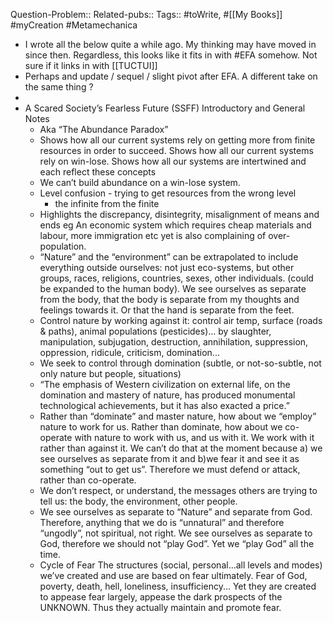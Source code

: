 Question-Problem::
Related-pubs::
Tags:: #toWrite, #[[My Books]] #myCreation #Metamechanica

- I wrote all the below quite a while ago. My thinking may have moved in since then. Regardless, this looks like it fits in with #EFA somehow. Not sure if it links in with [[TUCTUI]]
- Perhaps and update / sequel / slight pivot after EFA. A different take on the same thing ?
-
- A Scared Society’s Fearless Future (SSFF)
  Introductory and General Notes
	- Aka “The Abundance Paradox”
	- Shows how all our current systems rely on getting more from finite resources in order to succeed.
	  Shows how all our current systems rely on win-lose.
	  Shows how all our systems are intertwined and each reflect these concepts
	- We can’t build abundance on a win-lose system.
	- Level confusion - trying to get resources from the wrong level
		- the infinite from the finite
	- Highlights the discrepancy, disintegrity, misalignment of means and ends eg
	  An economic system which requires cheap materials and labour, more immigration etc yet is also complaining of over-population.
	- “Nature” and the “environment” can be extrapolated to include everything outside ourselves: not just eco-systems, but other groups, races, religions, countries, sexes, other individuals. (could be expanded to the human body). We see ourselves as separate from the body, that the body is separate from my thoughts and feelings towards it. Or that the hand is separate from the feet.
	- Control nature by working against it: control air temp, surface (roads & paths), animal populations (pesticides)... by slaughter, manipulation, subjugation, destruction, annihilation, suppression, oppression, ridicule, criticism, domination...
	- We seek to control through domination (subtle, or not-so-subtle, not only nature but people, situations)
	- “The emphasis of Western civilization on external life, on the domination and mastery of nature, has produced monumental technological achievements, but it has also exacted a price.”
	- Rather than “dominate” and master nature, how about we “employ” nature to work for us. Rather than dominate, how about we co-operate with nature to work with us, and us with it. We work with it rather than against it. We can’t do that at the moment because a) we see ourselves as separate from it and b)we fear it and see it as something “out to get us”. Therefore we must defend or attack, rather than co-operate.
	- We don’t respect, or understand, the messages others are trying to tell us: the body, the environment, other people.
	- We see ourselves as separate to “Nature” and separate from God. Therefore, anything that we do is “unnatural” and therefore “ungodly”, not spiritual, not right. We see ourselves as separate to God, therefore we should not “play God”. Yet we “play God” all the time.
	- Cycle of Fear
	  The structures (social, personal...all levels and modes) we’ve created and use are based on fear ultimately. Fear of God, poverty, death, hell, loneliness, insufficiency... Yet they are created to appease fear largely, appease the dark prospects of the UNKNOWN. Thus they actually maintain and promote fear.